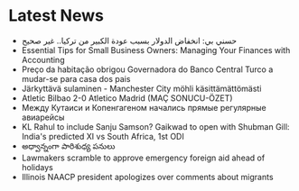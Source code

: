 # Latest News
-  حسني بي: انخفاض الدولار بسبب عودة الكبير من تركيا.. غير صحيح
-  Essential Tips for Small Business Owners: Managing Your Finances with Accounting
-  Preço da habitação obrigou Governadora do Banco Central Turco a mudar-se para casa dos pais
-  Järkyttävä sulaminen - Manchester City möhli käsittämättömästi
-  Atletic Bilbao 2-0 Atletico Madrid (MAÇ SONUCU-ÖZET)
-  Между Кутаиси и Копенгагеном начались прямые регулярные авиарейсы
-  KL Rahul to include Sanju Samson? Gaikwad to open with Shubman Gill: India's predicted XI vs South Africa, 1st ODI
-  అధ్వాన్నంగా పారిశుధ్య పనులు
-  Lawmakers scramble to approve emergency foreign aid ahead of holidays
-  Illinois NAACP president apologizes over comments about migrants
